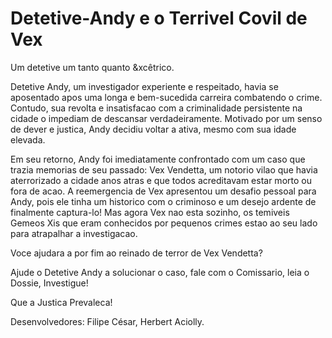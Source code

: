# Detetive-Andy e o Terrivel Covil de Vex
Um detetive um tanto quanto &amp;xcêtrico.

Detetive Andy, um investigador experiente e respeitado, havia se aposentado apos uma longa e bem-sucedida carreira combatendo o crime. Contudo, sua revolta e insatisfacao com a criminalidade persistente na cidade o impediam de descansar verdadeiramente. Motivado por um senso de dever e justica, Andy decidiu voltar a ativa, mesmo com sua idade elevada.

Em seu retorno, Andy foi imediatamente confrontado com um caso que trazia memorias de seu passado: Vex Vendetta, um notorio vilao que havia aterrorizado a cidade anos atras e que todos acreditavam estar morto ou fora de acao. A reemergencia de Vex apresentou um desafio pessoal para Andy, pois ele tinha um historico com o criminoso e um desejo ardente de finalmente captura-lo! Mas agora Vex nao esta sozinho, os temiveis Gemeos Xis que eram conhecidos por pequenos crimes estao ao seu lado para atrapalhar a investigacao.

Voce ajudara a por fim ao reinado de terror de Vex Vendetta?

Ajude o Detetive Andy a solucionar o caso, fale com o Comissario, leia o Dossie, Investigue! 

Que a Justica Prevaleca!


Desenvolvedores: Filipe César, Herbert Aciolly. 
